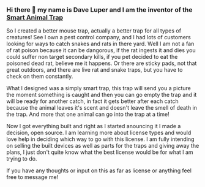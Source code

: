 ### Hi there 👋 my name is Dave Luper and I am the inventor of the <a href="https://www.trapntell.com">Smart Animal Trap</a>
So I created a better mouse trap, actually a better trap for all types of creatures! See I own a pest control company, and I had lots of customers looking for ways to catch snakes and rats in there yard. Well I am not a fan of rat poison because it can be dangorous, if the rat ingests it and dies you could suffer non target secondary kills, if you pet decided to eat the poisoned dead rat, believe me it happens. Or there are sticky pads, not that great outdoors, and there are live rat and snake traps, but you have to check on them constantly. <p>
  What I designed was a simply smart trap, this trap will send you a picture the moment something is caught and then you can go empty the trap and it will be ready for another catch, in fact it gets better after each catch because the animal leaves it's scent and doesn't leave the smell of death in the trap. And more that one animal can go into the trap at a time!<p>
  Now I got everything built and right as I started anouncing it I made a decision, open source. I am learning more about license types and would love help in deciding which way to go with this license. I am fully intending on selling the built devices as well as parts for the traps and giving away the plans, I just don't quite know what the best license would be for what I am trying to do.<p>
    If you have any thoughts or input on this as far as license or anything feel free to message me!<p>

<!--
**Trap-n-Tell/Trap-n-tell** is a ✨ _special_ ✨ repository because its `README.md` (this file) appears on your GitHub profile.

Here are some ideas to get you started:

- 🔭 I’m currently working on ...
- 🌱 I’m currently learning ...
- 👯 I’m looking to collaborate on ...
- 🤔 I’m looking for help with ...
- 💬 Ask me about ...
- 📫 How to reach me: ...
- 😄 Pronouns: ...
- ⚡ Fun fact: ...
-->

